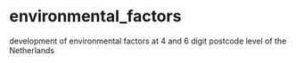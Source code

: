 # environmental_factors
development of environmental factors at 4 and 6 digit postcode level of the Netherlands
